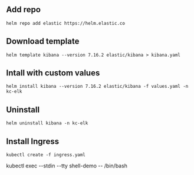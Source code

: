 ## Add repo

```shell
helm repo add elastic https://helm.elastic.co
```

## Download template

```shell
helm template kibana --version 7.16.2 elastic/kibana > kibana.yaml
```

## Intall with custom values

```shell
helm install kibana --version 7.16.2 elastic/kibana -f values.yaml -n kc-elk
```

## Uninstall

```shell
helm uninstall kibana -n kc-elk
```

## Install Ingress

```shell
kubectl create -f ingress.yaml
```

kubectl exec --stdin --tty shell-demo -- /bin/bash